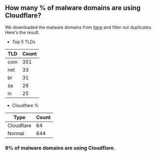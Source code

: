 ## How many % of malware domains are using Cloudflare?


We downloaded the malware domains from [here](https://urlhaus.abuse.ch) and filter out duplicates.
Here's the result.


[//]: # (start replacement)


- Top 5 TLDs

| TLD | Count |
| --- | --- |
| com | 351 |
| net | 33 |
| br | 31 |
| za | 26 |
| in | 25 |


- Cloudflare %

| Type | Count |
| --- | --- |
| Cloudflare | 64 |
| Normal | 644 |


### 9% of malware domains are using Cloudflare.